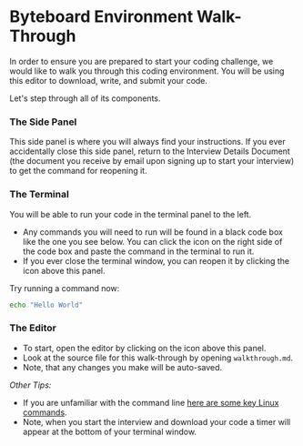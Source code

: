 # Byteboard Environment Walk-Through

In order to ensure you are prepared to start your coding challenge, we would like to walk you through this coding environment.
You will be using this editor to download, write, and submit your code.

Let's step through all of its components.

### The Side Panel
This side panel is where you will always find your instructions. If you ever accidentally close this side panel, return to the Interview Details Document (the document you receive by email upon signing up to start your interview) to get the command for reopening it.

### The Terminal

You will be able to run your code in the terminal panel to the left.
* Any commands you will need to run will be found in a black code box like the one you see below.
You can click the  <walkthrough-cloud-shell-icon></walkthrough-cloud-shell-icon> icon on the right side of the code box and paste the command in the terminal to run it.
* If you ever close the terminal window, you can reopen it by clicking the <walkthrough-cloud-shell-icon></walkthrough-cloud-shell-icon> icon above this panel.

Try running a command now:

```bash
echo "Hello World"
```

### The Editor

*  To start, open the editor by clicking on the <walkthrough-cloud-shell-editor-icon></walkthrough-cloud-shell-editor-icon> icon above this panel.
*  Look at the source file for this walk-through by opening `walkthrough.md`.
*  Note, that any changes you make will be auto-saved.

*Other Tips:*
* If you are unfamiliar with the command line [here are some key Linux commands](http://www.informit.com/blogs/blog.aspx?uk=The-10-Most-Important-Linux-Commands).
* Note, when you start the interview and download your code a timer will appear at the bottom of your terminal window. 
